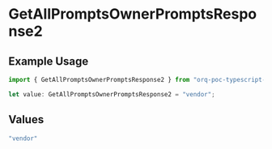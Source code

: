 # GetAllPromptsOwnerPromptsResponse2

## Example Usage

```typescript
import { GetAllPromptsOwnerPromptsResponse2 } from "orq-poc-typescript-multi-env-version/models/operations";

let value: GetAllPromptsOwnerPromptsResponse2 = "vendor";
```

## Values

```typescript
"vendor"
```